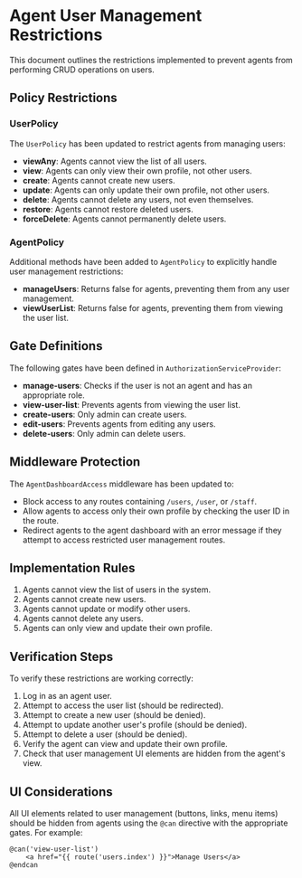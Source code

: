 # Agent User Management Restrictions

This document outlines the restrictions implemented to prevent agents from performing CRUD operations on users.

## Policy Restrictions

### UserPolicy

The `UserPolicy` has been updated to restrict agents from managing users:

- **viewAny**: Agents cannot view the list of all users.
- **view**: Agents can only view their own profile, not other users.
- **create**: Agents cannot create new users.
- **update**: Agents can only update their own profile, not other users.
- **delete**: Agents cannot delete any users, not even themselves.
- **restore**: Agents cannot restore deleted users.
- **forceDelete**: Agents cannot permanently delete users.

### AgentPolicy

Additional methods have been added to `AgentPolicy` to explicitly handle user management restrictions:

- **manageUsers**: Returns false for agents, preventing them from any user management.
- **viewUserList**: Returns false for agents, preventing them from viewing the user list.

## Gate Definitions

The following gates have been defined in `AuthorizationServiceProvider`:

- **manage-users**: Checks if the user is not an agent and has an appropriate role.
- **view-user-list**: Prevents agents from viewing the user list.
- **create-users**: Only admin can create users.
- **edit-users**: Prevents agents from editing any users.
- **delete-users**: Only admin can delete users.

## Middleware Protection

The `AgentDashboardAccess` middleware has been updated to:

- Block access to any routes containing `/users`, `/user`, or `/staff`.
- Allow agents to access only their own profile by checking the user ID in the route.
- Redirect agents to the agent dashboard with an error message if they attempt to access restricted user management routes.

## Implementation Rules

1. Agents cannot view the list of users in the system.
2. Agents cannot create new users.
3. Agents cannot update or modify other users.
4. Agents cannot delete any users.
5. Agents can only view and update their own profile.

## Verification Steps

To verify these restrictions are working correctly:

1. Log in as an agent user.
2. Attempt to access the user list (should be redirected).
3. Attempt to create a new user (should be denied).
4. Attempt to update another user's profile (should be denied).
5. Attempt to delete a user (should be denied).
6. Verify the agent can view and update their own profile.
7. Check that user management UI elements are hidden from the agent's view.

## UI Considerations

All UI elements related to user management (buttons, links, menu items) should be hidden from agents using the `@can` directive with the appropriate gates. For example:

```blade
@can('view-user-list')
    <a href="{{ route('users.index') }}">Manage Users</a>
@endcan
```
